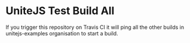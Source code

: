 # UniteJS Test Build All

If you trigger this repository on Travis CI it will ping all the other builds in unitejs-examples organisation to start a build.

